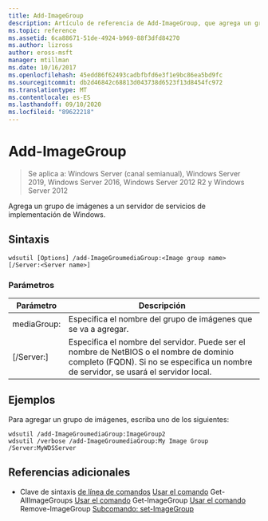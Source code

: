 ```yaml
---
title: Add-ImageGroup
description: Artículo de referencia de Add-ImageGroup, que agrega un grupo de imágenes a un servidor de servicios de implementación de Windows.
ms.topic: reference
ms.assetid: 6ca88671-51de-4924-b969-88f3dfd84270
ms.author: lizross
author: eross-msft
manager: mtillman
ms.date: 10/16/2017
ms.openlocfilehash: 45edd86f62493cadbfbfd6e3f1e9bc86ea5bd9fc
ms.sourcegitcommit: db2d46842c68813d043738d6523f13d8454fc972
ms.translationtype: MT
ms.contentlocale: es-ES
ms.lasthandoff: 09/10/2020
ms.locfileid: "89622218"
---
```

# <a name="add-imagegroup"></a>Add-ImageGroup

> Se aplica a: Windows Server (canal semianual), Windows Server 2019, Windows Server 2016, Windows Server 2012 R2 y Windows Server 2012

Agrega un grupo de imágenes a un servidor de servicios de implementación de Windows.

## <a name="syntax"></a>Sintaxis
```
wdsutil [Options] /add-ImageGroumediaGroup:<Image group name> [/Server:<Server name>]
```
### <a name="parameters"></a>Parámetros
|Parámetro|Descripción|
|-------|--------|
mediaGroup:<Image group name>|Especifica el nombre del grupo de imágenes que se va a agregar.|
|[/Server:<Server name>]|Especifica el nombre del servidor. Puede ser el nombre de NetBIOS o el nombre de dominio completo (FQDN). Si no se especifica un nombre de servidor, se usará el servidor local.|
## <a name="examples"></a>Ejemplos
Para agregar un grupo de imágenes, escriba uno de los siguientes:
```
wdsutil /add-ImageGroumediaGroup:ImageGroup2
wdsutil /verbose /add-ImageGroumediaGroup:My Image Group /Server:MyWDSServer
```
## <a name="additional-references"></a>Referencias adicionales
- Clave de sintaxis [de línea de comandos](command-line-syntax-key.md) 
 [Usar el comando](using-the-get-allimagegroups-command.md) 
 Get-AllImageGroups [Usar el comando](using-the-get-imagegroup-command.md) 
 Get-ImageGroup [Usar el comando](using-the-remove-imagegroup-command.md) 
 Remove-ImageGroup [Subcomando: set-ImageGroup](subcommand-set-imagegroup.md)
